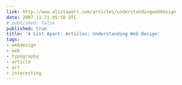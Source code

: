 ```yaml
---
link: http://www.alistapart.com/articles/understandingwebdesign
date: 2007-11-21 05:50 UTC
# published: false
published: true
title: 'A List Apart: Articles: Understanding Web Design'
tags:
- webdesign
- web
- typography
- article
- art
- interesting
---
```



